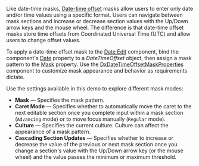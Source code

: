 Like date-time masks, [Date-time offset](https://docs.devexpress.com/Blazor/402515/data-editors/masks/date-time-masks#date-time-offset-masks) masks allow users to enter only date and/or time values using a specific format. Users can navigate between mask sections and increase or decrease section values with the Up/Down arrow keys and the mouse wheel. The difference is that date-time offset masks store time offsets from Coordinated Universal Time (UTC) and allow users to change offset values.

To apply a date-time offset mask to the [Date Edit](https://docs.devexpress.com/Blazor/DevExpress.Blazor.DxDateEdit-1) component, bind the component's [Date](https://docs.devexpress.com/Blazor/DevExpress.Blazor.DxDateEdit-1.Date) property to a *DateTimeOffset* object, then assign a mask pattern to the [Mask](https://docs.devexpress.com/Blazor/DevExpress.Blazor.DxDateEdit-1.Mask) property. Use the [DxDateTimeOffsetMaskProperties](https://docs.devexpress.com/Blazor/DevExpress.Blazor.DxDateTimeOffsetMaskProperties) component to customize mask appearance and behavior as requirements dictate.

Use the settings available in this demo to explore different mask modes:

* **Mask** — Specifies the mask pattern.
* **Caret Mode** — Specifies whether to automatically move the caret to the next editable section once you complete input within a mask section (`Advancing` mode) or to move focus manually (`Regular` mode).
* **Culture** — Specifies the current culture. Culture can affect the appearance of a mask pattern.
* **Cascading Section Updates** — Specifies whether to increase or decrease the value of the previous or next mask section once you change a section's value with the Up/Down arrow key (or the mouse wheel) and the value passes the minimum or maximum threshold.
